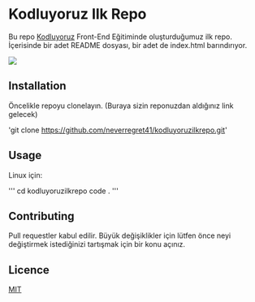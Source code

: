 # Kodluyoruz Ilk Repo

Bu repo [Kodluyoruz](https://www.kodluyoruz.org) Front-End Eğitiminde oluşturduğumuz ilk repo. İçerisinde bir adet README dosyası, bir adet de index.html barındırıyor.

![](https://github.com/neverregret41/kodluyoruzilkrepo.git/proce.jpg)

## Installation

Öncelikle repoyu clonelayın. (Buraya sizin reponuzdan aldığınız link gelecek)

'git clone https://github.com/neverregret41/kodluyoruzilkrepo.git'

## Usage

Linux için:

'''
cd kodluyoruzilkrepo
code .
'''

## Contributing

Pull requestler kabul edilir. Büyük değişiklikler için lütfen önce neyi değiştirmek istediğinizi tartışmak için bir konu açınız.

## Licence

[MIT](https://choosealicense.com/licenses/mit/)

